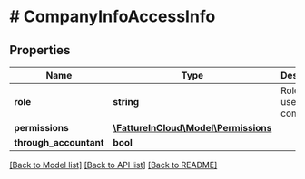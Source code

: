 # # CompanyInfoAccessInfo

## Properties

Name | Type | Description | Notes
------------ | ------------- | ------------- | -------------
**role** | **string** | Role of the user in this company. | [optional]
**permissions** | [**\FattureInCloud\Model\Permissions**](Permissions.md) |  | [optional]
**through_accountant** | **bool** |  | [optional]

[[Back to Model list]](../../README.md#models) [[Back to API list]](../../README.md#endpoints) [[Back to README]](../../README.md)

